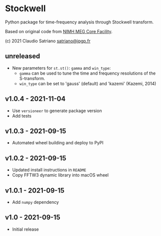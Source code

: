 # Stockwell

Python package for time-frequency analysis through Stockwell transform.

Based on original code from [NIMH MEG Core Facility].

[NIMH MEG Core Facility]: https://kurage.nimh.nih.gov/meglab/Meg/Stockwell.

(c) 2021 Claudio Satriano <satriano@ipgp.fr>


## unreleased
- New parameters for `st.st()`: `gamma` and `win_type`:
  - `gamma` can be used to tune the time and frequency resolutions
     of the S-transform.
  - `win_type` can be set to 'gauss' (default) and 'kazemi' (Kazemi, 2014)


## v1.0.4 - 2021-11-04
- Use `versioneer` to generate package version
- Add tests


## v1.0.3 - 2021-09-15
- Automated wheel building and deploy to PyPI


## v1.0.2 - 2021-09-15
- Updated install instructions in `README`
- Copy FFTW3 dynamic library into macOS wheel


## v1.0.1 - 2021-09-15
- Add `numpy` dependency


## v1.0 - 2021-09-15
- Initial release
